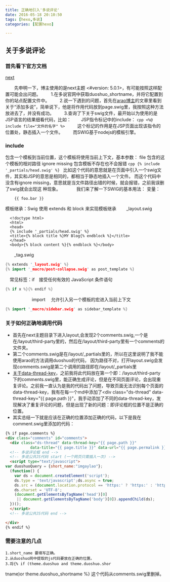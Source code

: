 ```yaml
---
title: 正确地引入'多说评论'
date: 2016-05-18 20:10:50
tags: [hexo,多说]
categories: [配置hexo]

---
```


## 关于多说评论

### 首先看下官方文档
[next](http://theme-next.iissnan.com/third-party-services.html#duoshuo)

　　先申明一下，博主使用的是next主题 <#version: 5.0.1>，有可能按照这样配置可能会出问题。
    　　1.在多说官网中获取duoshuo_shortname，并将它配置到你的站点配置文件中。
    　　2.说一下遇到的问题，首先在[arao博主](http://www.arao.me/2015/hexo-next-theme-optimize-base/)的文章里看到关于“添加多说”，简单说下，他是将作用代码放到page.swig里，我按照这种方法放进去了，并没有成功。
    　　3.查询了下关于swig文件，最开始以为使用的是JSP语言的结果细看代码，比如：
    　　JSP指令标记中的include：
      ```cpp
<%@ include file="文件的名字" %>
      ```
　　这个标记的作用是在JSP页面出现该指令的位置处，静态插入一个文件。
　　而SWIG基于nodejs的模板引擎。
          <!-- more -->
  　　<h3>include</h3>
包含一个模板到当前位置，这个模板将使用当前上下文，基本参数：
      file 包含的这个模板的相对路径
      ignore missing  包含模板不存在也不会报错
      ```cpp
        {% include '_partials/head.swig' %}
      ```
  比如这个代码的意思就是在页面中引入一个swig文件，其实和JSP的意思是相同的，都相当于静态地插入一个文件。
  而这个代码中没含有ignore missing，意思就是当文件路径出错的时候，就会报错，之前我误删了swig就会出现这
  种现象。
　　　 我们来了解一下SWIG的基本用法：
     变量：
```
    {{ foo.bar }}
```
   模板继承：Swig 使用 extends 和 block 来实现模板继承
　　_layout.swig
```django
  <!doctype html>
  <html>
  <head>
  {% include '_partials/head.swig' %}
  <title>{% block title %}MY Blog{% endblock %}</title>
  </head>
  <body>{% block content %}{% endblock %}</body>
```
　　_tag.swig
```cpp
{% extends '_layout.swig' %}
{% import '_macro/post-collapse.swig' as post_template %}
```
　常见标签：if　接受任何有效的 JavaScript 条件语句
```cpp
{% if x %}{% endif %}
```
　　　　　　import 　允许引入另一个模板的宏进入当前上下文

```cpp
{% import '_macro/sidebar.swig' as sidebar_template %}
```

### 关于如何正确地调用代码

- 首先在next主题目录下进入layout,会发现2个comments.swig,一个是在/layout/third-party里的，然后在/layout/third-party里有一个comments的文件夹。
- 第二个comments.swig是在/layout/_partials里的，所以在这里说明了我不能使用arao的方法调用duoshuo的代码，
因为路径不对，打开layout.swig会发现comments.swig是第二个调用的路径即在/layout/_partials里
- [关于data-thread-key](http://dev.duoshuo.com/docs/5003ecd94cab3e7250000008)，之前我将此代码放在第一个即：/layout/third-party下的comments.swig里，能正确生成评论，但是在不同页面评论，会出现重复评论。之前我一直认为是我的代码出了问题，导致页面无法识别每个页面的data-thread-key，我有在每一个md中添加了<div class="ds-thread" data-thread-key="{{ page.path }}"，我手动添加了不同的data-thread-key，发现解决了重复评论的问题，但是出现了新的问题：即评论框的位置不是正确的位置。
- 其实总结一下就是应该在正确的位置添加正确的代码，以下是我在comment.swig里添加的代码：

```html
{% if page.comments %}
<div class="comments" id="comments">
  <div class="ds-thread" data-thread-key="{{ page.path }}"
           data-title="{{ page.title }}" data-url="{{ page.permalink }}"></div>
  <!-- 多说评论框 end -->
  <!-- 多说公共JS代码 start (一个网页只需插入一次) -->
  <script type="text/javascript">
var duoshuoQuery = {short_name:"imgaylao"};
  (function() {
    var ds = document.createElement('script');
    ds.type = 'text/javascript';ds.async = true;
    ds.src = (document.location.protocol == 'https:' ? 'https:' : 'http:') + '//static.duoshuo.com/embed.unstable.js';
    ds.charset = 'UTF-8';
    (document.getElementsByTagName('head')[0]
     || document.getElementsByTagName('body')[0]).appendChild(ds);
  })();
  </script>
  <!-- 多说公共JS代码 end -->

</div>
{% endif %}

```

### 需要注意的几点

    1.short_name 要填写正确。
    2.从duoshuo网中提取的js代码要放在正确的位置。
    3.将{% if (theme.duoshuo and theme.duoshuo.shor
tname)or theme.duoshuo_shortname %}
    这个代码从comments.swig里删掉。






